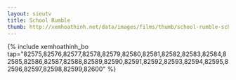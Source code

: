 ```yaml
---
layout: sieutv
title: School Rumble
thumb: http://xemhoathinh.net/data/images/films/thumb/school-rumble-school-rumble-2012.jpg
---
```

{% include xemhoathinh_bo tap="82575,82576,82577,82578,82579,82580,82581,82582,82583,82584,82585,82586,82587,82588,82589,82590,82591,82592,82593,82594,82595,82596,82597,82598,82599,82600" %} 

